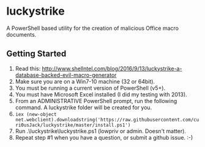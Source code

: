 # luckystrike
A PowerShell based utility for the creation of malicious Office macro documents.

## Getting Started

1. Read this: http://www.shellntel.com/blog/2016/9/13/luckystrike-a-database-backed-evil-macro-generator
2. Make sure you are on a Win7-10 machine (32 or 64bit).
3. You must be running a current version of PowerShell (v5+).
4. You must have Microsoft Excel installed (I did my testing with 2013).
5. From an ADMINISTRATIVE PowerShell prompt, run the following command. A luckystrike folder will be created for you.
  1. `iex (new-object net.webclient).downloadstring('https://raw.githubusercontent.com/curi0usJack/luckystrike/master/install.ps1')`
6. Run .\luckystrike\luckystrike.ps1 (lowpriv or admin. Doesn't matter).
7. Repeat step #1 when you have a question, or submit a github issue. :-)
